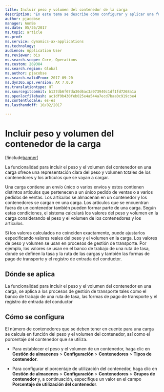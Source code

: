 ```yaml
---
title: Incluir peso y volumen del contenedor de la carga
description: "En este tema se describe cómo configurar y aplicar una funcionalidad para incluir el peso y el volumen del contenedor en las cargas."
author: pjacobse
manager: AnnBe
ms.date: 05/26/2017
ms.topic: article
ms.prod: 
ms.service: dynamics-ax-applications
ms.technology: 
audience: Application User
ms.reviewer: bis
ms.search.scope: Core, Operations
ms.custom: 269384
ms.search.region: Global
ms.author: pjacobse
ms.search.validFrom: 2017-09-20
ms.dyn365.ops.version: AX 7.0.0
ms.translationtype: HT
ms.sourcegitcommit: b137db6f67da30d6ac3a973940c1df1fd7268a1a
ms.openlocfilehash: ac1df9b430feb025e4a544a7ecd7baa0c919cbe4
ms.contentlocale: es-es
ms.lasthandoff: 10/02/2017

---
```


# <a name="include-container-weight-and-volume-on-load"></a>Incluir peso y volumen del contenedor de la carga

[!include[banner](../includes/banner.md)]

La funcionalidad para incluir el peso y el volumen del contenedor en una carga ofrece una representación clara del peso y volumen totales de los contenedores y los artículos que se vayan a cargar.

Una carga contiene un envío único o varios envíos y estos contienen distintos artículos que pertenecen a un único pedido de ventas o a varios pedidos de ventas. Los artículos se almacenan en un contenedor y los contenedores se cargan en una carga. Los artículos que se encuentran fuera de un contenedor también pueden formar parte de una carga. Según estas condiciones, el sistema calculará los valores del peso y volumen en la carga considerando el peso y el volumen de los contenedores y los artículos.

Si los valores calculados no coinciden exactamente, puede ajustarlos especificando valores reales del peso y el volumen en la carga. Los valores de peso y volumen se usan en procesos de gestión de transporte. Por ejemplo, los valores se usan en el banco de trabajo de una ruta de tasa, donde se definen la tasa y la ruta de las cargas y también las formas de pago de transporte y el registro de entrada del conductor.

## <a name="where-it-applies"></a>Dónde se aplica

La funcionalidad para incluir el peso y el volumen del contenedor en una carga, se aplica a los procesos de gestión de transporte tales como el banco de trabajo de una ruta de tasa, las formas de pago de transporte y el registro de entrada del conductor

## <a name="how-it-is-set-up"></a>Cómo se configura

El número de contenedores que se deben tener en cuente para una carga se calcula en función del peso y el volumen del contenedor, así como el porcentaje del contenedor que se utiliza.

-   Para establecer el peso y el volumen de un contenedor, haga clic en **Gestión de almacenes** \> **Configuración** \> **Contenedores** \> **Tipos de contenedor**.

-   Para configurar el porcentaje de utilización del contenedor, haga clic en **Gestión de almacenes** \> **Configuración** \> **Contenedores** \> **Grupos de contenedor** y, a continuación, especifique un valor en el campo **Porcentaje de utilización del contenedor**.

